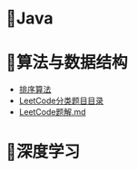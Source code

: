 # 🍍Java

# 🍓算法与数据结构

* [排序算法](notes/算法与数据结构/排序算法.md)
* [LeetCode分类题目目录](notes/算法与数据结构/LeetCode分类题目目录.md)
* [LeetCode题解.md](notes/算法与数据结构/LeetCode题解.md)

# 🍉深度学习

